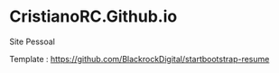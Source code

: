 # CristianoRC.Github.io
Site Pessoal

Template : https://github.com/BlackrockDigital/startbootstrap-resume
